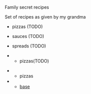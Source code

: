 Family secret recipes

Set of recipes as given by my grandma

- pizzas (TODO)
- sauces (TODO)
- spreads (TODO)

- - pizzas(TODO)
+ - pizzas
+   - [base](./pizzas/base.md)